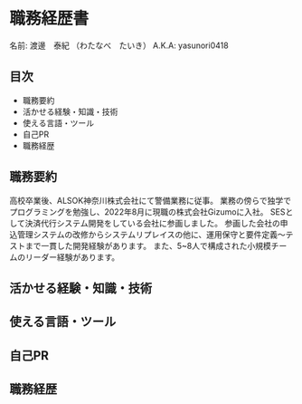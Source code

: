 # 職務経歴書

名前: 渡邊　泰紀 （わたなべ　たいき）
A.K.A: yasunori0418

## 目次

- 職務要約
- 活かせる経験・知識・技術
- 使える言語・ツール
- 自己PR
- 職務経歴

## 職務要約

高校卒業後、ALSOK神奈川株式会社にて警備業務に従事。
業務の傍らで独学でプログラミングを勉強し、2022年8月に現職の株式会社Gizumoに入社。
SESとして決済代行システム開発をしている会社に参画しました。
参画した会社の申込管理システムの改修からシステムリプレイスの他に、運用保守と要件定義～テストまで一貫した開発経験があります。
また、5~8人で構成された小規模チームのリーダー経験があります。

## 活かせる経験・知識・技術

## 使える言語・ツール

## 自己PR

## 職務経歴
